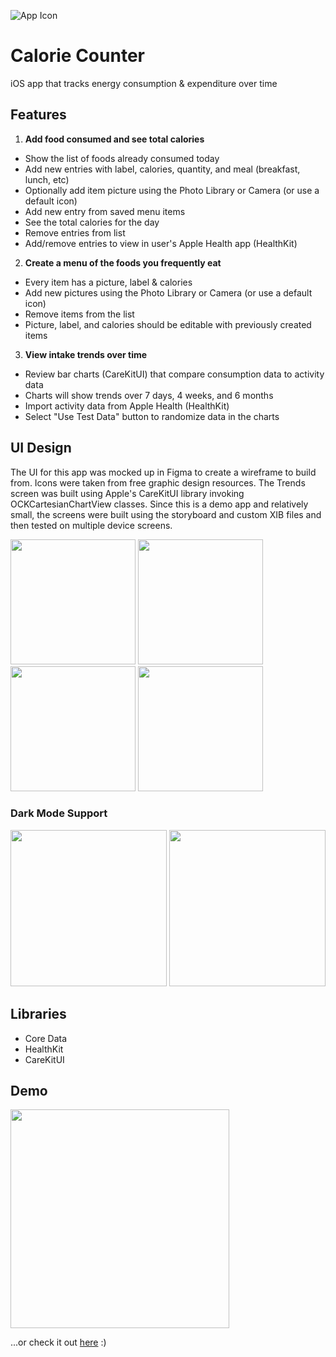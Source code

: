 ![App Icon](/CalorieApp/Assets.xcassets/AppIcon.appiconset/Icon-App-83.5x83.5@2x.png?raw=true)
# Calorie Counter
iOS app that tracks energy consumption &amp; expenditure over time

## Features

1. **Add food consumed and see total calories**
- Show the list of foods already consumed today
- Add new entries with label, calories, quantity, and meal (breakfast, lunch, etc)
- Optionally add item picture using the Photo Library or Camera (or use a default icon)
- Add new entry from saved menu items
- See the total calories for the day
- Remove entries from list
- Add/remove entries to view in user's Apple Health app (HealthKit)

2. **Create a menu of the foods you frequently eat**
-   Every item has a picture, label & calories
-   Add new pictures using the Photo Library or Camera (or use a default icon)
-   Remove items from the list
-   Picture, label, and calories should be editable with previously created items

3. **View intake trends over time**
- Review bar charts (CareKitUI) that compare consumption data to activity data
- Charts will show trends over 7 days, 4 weeks, and 6 months
- Import activity data from Apple Health (HealthKit)
- Select "Use Test Data" button to randomize data in the charts

## UI Design
The UI for this app was mocked up in Figma to create a wireframe to build from. Icons were taken from free graphic design resources. The Trends screen was built using Apple's CareKitUI library invoking OCKCartesianChartView classes. Since this is a demo app and relatively small, the screens were built using the storyboard and custom XIB files and then tested on multiple device screens.

<p float="left">
  <img src="/Today.PNG?raw=true" width="200" />
  <img src="/Add.PNG?raw=true" width="200" />
  <img src="/Menu.PNG?raw=true" width="200" />
  <img src="/Trends.PNG?raw=true" width="200" />
</>

### Dark Mode Support

<p float="left">
  <img src="/Trends-Dark.PNG?raw=true" width="250" padding:"100" />
  <img src="/Menu-Dark.PNG?raw=true" width="250" />
</>

## Libraries

 - Core Data
 - HealthKit
 - CareKitUI

## Demo

<img src="/calorieappdemo.gif?raw=true" width="350"/>

...or check it out [here](https://gfycat.com/harmoniousfatgardensnake) :)
